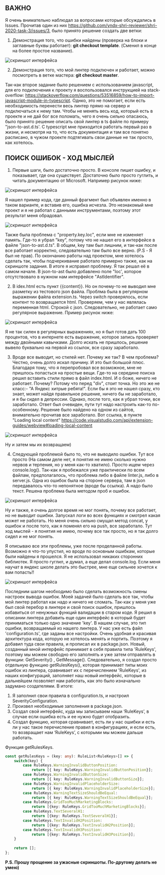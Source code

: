 
## ВАЖНО
Я очень внимательно наблюдал за вопросами которые обсуждались в Issues. Прочитав один из них https://github.com/yndx-shri-reviewer/shri-2020-task-3/issues/3, было принято решение создать две ветки:
1. Демонстрация того, что ошибки найдены (проверка на блоки и заглавные буквы работает): **git checkout template**. (Сменил в конце на более простое название).

![скриншот интерфейса](./screenshots/yandlinter.png)

2. Демонстрация того, что мой линтер подключен и работает, можно посмотреть в ветке мастера: **git checkout master**.

Так-как второе задание было решением с использованием javascript, для его подключения к проекту я воспользовался инструкцией на stack-overflow:
https://stackoverflow.com/questions/53516859/how-to-import-javascript-module-in-typescript.
Однко, это не помогает, если есть необходимость перенести весь линтер прямо на сервер и подключаться к нему там. Чтобы не менять весь код, который есть в проекте и не дай бог все поломать, чего я очень сильно опасаюсь, было принято решение описать свой линтер в ts файле по примеру "json-to-ast.d.ts'. С typescript мне приходится работать первый раз в жизни, и несмотря на то, что есть документация и там все понятно расписано, в чужом проекте подтягивать свои данные не так просто, как хотелось.

## ПОИСК ОШИБОК - ХОД МЫСЛЕЙ

1. Первые шаги, было достаточно просто. В консоле пишет ошибку, и показывает, где она существует. Достаточно было просто гуглить, и читать документацию от Microsoft.
Например рисунок ниже:

![скриншот интерфейса](./screenshots/first.png)

Я нашел пример кода, где данный фрагмент был объявлен именно в таком варианте, и вставив его, ошибка исчезла. Это незнакомый мне проект и я не работал с данными инструментами, поэтому этот результат меня обрадовал.

![скриншот интерфейса](./screenshots/first2.png)

Также была проблема с "property.key.loc", если мне не изменяет память. Где-то я убрал "key", потому что не нашел его в интерфейсе в файле "json-to-ast.d.ts". В общем, key там был лишним, и так-как после все работает корректно, следовательно там было все верно. (P.S - Я был не прав).
По окончанию работы над проектом, мне хотелось сделать так, чтобы подчеркивание работало примерно также, как на скриншоте задания.
В итоге я исправил проблему. Я так решал её в самом начале. В json-to-ast было добавлено поле "loc', которое отсутствовало в нужном нам интерфейсе "AstIdentifier".

2. В idex.html есть пункт {{content}}. Но он почему-то не выводил мне разметку из тестового json файла. Проблма была в регулярном выражении файла extension.ts. Через switch проверялось, если контент то возвращается html. Проверяем, чем у нас являлась переменная html. Строкой с json. Следовательно, не работает само регулярное выражение.  Пример рисунок ниже:

![скриншот интерфейса](./screenshots/second.png)

Я не так силен в регулярных выражениях, но я был готов дать 100 процентов, что в интернете есть выражение, которое запись проверяет между двойными кавычками. Долго искать не пришлось, решение вывело буквально на первой из ссылок, все сразу заработало.


3. Вроде все выводит, но стилей нет. Почему же так? В чем проблема? Честно, очень долго искал причину. И это был большой плюс. Благодаря тому, что я перепробовал все возможное, мне не пришлось попасться на простые вещи. Где-то на середине поиска решил вставить стили прямо в файл index.html. И о боже, ничего не работает. Почему? Потому что перед "div", стоит точка. Но это же не класс:-  "А Яндекс хитрые ребята!". Если бы я это не нашел сразу, кто знает, может найдя правильное решение, ничего бы не заработало, и я бы сидел в депрессии. Однако, после того, как я убрал точки, все заработало. Ответ был очевиден, пути тут надо настроить как-то по-особенному.
Решение было найдено на одном из сайтов, внимательно прочитав все заработало. 
Вот ссылка, в пункте "Loading local content"
https://code.visualstudio.com/api/extension-guides/webview#loading-local-content


![скриншот интерфейса](./screenshots/third.png)

Ну и затем мы их возвращаем)


4. Следующей проблемой было то, что не выводило ошибки. Тут все просто (На самом деле нет, я понятия не имею сколько нужно нервов и терпения, но у меня как-то хватило). Просто ищем через console.log().  Так-как я пробежался уже практически по всем файлам, предполагалось, что проблема либо в файле linter.js, либо в server.js. Одна из ошибок была на стороне сервера, там в json передавалось что-то непонятное (вроде бы ссылка). А надо было текст. Решена проблема была методом проб и ошибок.

![скриншот интерфейса](./screenshots/fourth.png)

Ну и также, я очень долгое время не мог понять, почему все работает, но не выводит ошибки. Запускал логи во всех функциях и смотрел какая может не работать. Но меня очень сильно смущал метод concat, у ошибок и после того, как я поменял его на push, все заработало. Тут ход мыслей - я понятия не имею, почему все так просто, но я так долго сидел и не мог понять.

Я описываю все эти проблемы, уже после проделанной работы. Возможно я что-то упустил, но вроде по основным ошибкам, которые были найдены я прошелся. Я не использовал никаких сторонних библиотек. Я просто гуглил, и думал, а еще делал console.log. Если меня научат в яндекс школе делать это быстрее, мне еще сильнее хочется к вам попасть!!


![скриншот интерфейса](./screenshots/settings.png)

Последним шагом необходимо было сделать возможность смены настроек вывода ошибок. Моей задачей было сделать все так, чтобы мой линтер работал как надо и ничего не сломать. Так-как у меня уже был свой перебор в линтере и свой поиск ошибок, пришлось избавиться от ненужных функций валидации в старом коде. Я решил в описании линтера добавить еще один интерфейс в который будет приниматься только одно значение 'key'. В нашем случае, это тип ошибки, возвращаемый из нашего линтера. У нас уже есть файл 'configuration.ts', где заданы все настройки. Очень удобная и красивая архитектура кода, которую не хотелось менять и портить. Поэтому я добавил туда свои правила, и прописал их в package.json. Новый, созданный мной интерфейс принимает в себя правила типа 'RuleKeys', поэтому мы можем свободно его заполнять и уже затем отправлять в функции: GetSeverity() , GetMessage(). Следовательно, я создал просто отдельную функцию getRulesKeys(), которая принимает типы моих ошибок из линтера, сравнивает их с перечислением 'RuleKeys', из наших конфигураций, заполняет наш новый интерфейс, которые в дальнейшем позволяет нам работать, как это было изначально задумано создателями.
В итоге:
1.	Я заполнил свои правила в configuration.ts, и настроил SeverityConfiguration.
2.	Произвел необходимые заполнения в package.json.
3.	Создал свой интерфейс, куда мы записываем наши ‘RuleKeys’, в случае если ошибка есть и ее нужно будет отобразить.
4.	Создал функцию, которая сравнивает, есть ли у нас ошибки и есть ли у нас такое перечисление правил в конфигурациях, и если есть, то возвращает нам ‘RuleKeys’, с которыми мы можем дальше работать.

Функция getRulesKeys.
```ts 
const getRulesKeys = (key: any): RuleList<RuleKeys>[] => {
    switch(key) {
        case RuleKeys.WarningInvalidButtonPosition: 
            return [{ key: RuleKeys.WarningInvalidButtonPosition}];
        case RuleKeys.WarningInvalidButtonSize:
            return [{ key: RuleKeys.WarningInvalidButtonSize}];
        case RuleKeys.WarningInvalidPlaceholderSize:
            return [{ key: RuleKeys.WarningInvalidPlaceholderSize}];
        case RuleKeys.WarningTextSizeShouldBeEqual: 
            return [{ key: RuleKeys.WarningTextSizeShouldBeEqual}];
        case RuleKeys.GridTooMuchMarketingBlocks:
            return [{key: RuleKeys.GridTooMuchMarketingBlocks}];
        case RuleKeys.TextSeveralH1:
            return [{key: RuleKeys.TextSeveralH1}];
        case RuleKeys.TextInvalidH2Position:
            return [{key: RuleKeys.TextInvalidH2Position}];
        case RuleKeys.TextInvalidH3Position:
            return [{key: RuleKeys.TextInvalidH3Position}];
    }
    
    return [];
};
```

**P.S. Прошу прощение за ужасные скриншоты. По-другому делать не умею)**